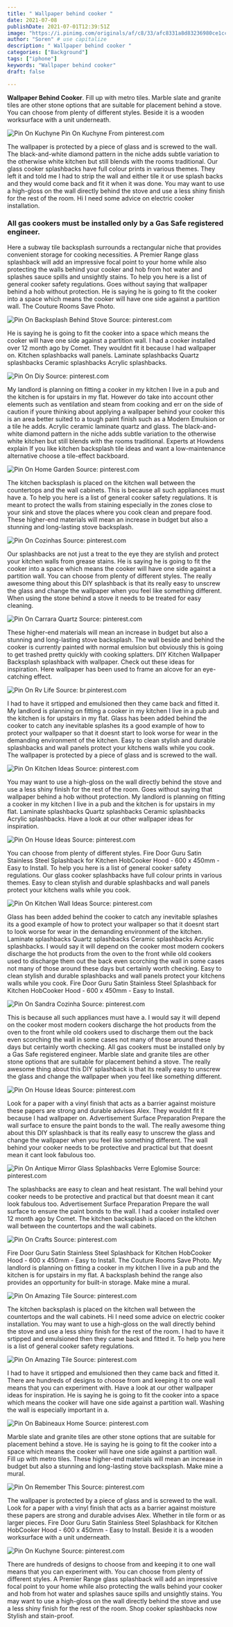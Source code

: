 ```yaml
---
title: " Wallpaper behind cooker "
date: 2021-07-08
publishDate: 2021-07-01T12:39:51Z
image: "https://i.pinimg.com/originals/af/c8/33/afc8331a8d83236980ce1cc89c511b8f.jpg"
author: "Soren" # use capitalize
description: " Wallpaper behind cooker "
categories: ["Background"]
tags: ["iphone"]
keywords: "Wallpaper behind cooker"
draft: false

---
```



**Wallpaper Behind Cooker**. Fill up with metro tiles. Marble slate and granite tiles are other stone options that are suitable for placement behind a stove. You can choose from plenty of different styles. Beside it is a wooden worksurface with a unit underneath.

![Pin On Kuchyne](https://i.pinimg.com/originals/af/c8/33/afc8331a8d83236980ce1cc89c511b8f.jpg "Pin On Kuchyne")
Pin On Kuchyne From pinterest.com


The wallpaper is protected by a piece of glass and is screwed to the wall. The black-and-white diamond pattern in the niche adds subtle variation to the otherwise white kitchen but still blends with the rooms traditional. Our glass cooker splashbacks have full colour prints in various themes. They left it and told me I had to strip the wall and either tile it or use splash backs and they would come back and fit it when it was done. You may want to use a high-gloss on the wall directly behind the stove and use a less shiny finish for the rest of the room. Hi I need some advice on electric cooker installation.

### All gas cookers must be installed only by a Gas Safe registered engineer.

Here a subway tile backsplash surrounds a rectangular niche that provides convenient storage for cooking necessities. A Premier Range glass splashback will add an impressive focal point to your home while also protecting the walls behind your cooker and hob from hot water and splashes sauce spills and unsightly stains. To help you here is a list of general cooker safety regulations. Goes without saying that wallpaper behind a hob without protection. He is saying he is going to fit the cooker into a space which means the cooker will have one side against a partition wall. The Couture Rooms Save Photo.


![Pin On Backsplash Behind Stove](https://i.pinimg.com/originals/bc/b9/4d/bcb94d67f016a9053efe75fbfe07ce14.jpg "Pin On Backsplash Behind Stove")
Source: pinterest.com

He is saying he is going to fit the cooker into a space which means the cooker will have one side against a partition wall. I had a cooker installed over 12 month ago by Comet. They wouldnt fit it because I had wallpaper on. Kitchen splashbacks wall panels. Laminate splashbacks Quartz splashbacks Ceramic splashbacks Acrylic splashbacks.

![Pin On Diy](https://i.pinimg.com/736x/0d/21/17/0d211710e34185e10c7a5f1d1e015da6.jpg "Pin On Diy")
Source: pinterest.com

My landlord is planning on fitting a cooker in my kitchen I live in a pub and the kitchen is for upstairs in my flat. However do take into account other elements such as ventilation and steam from cooking and err on the side of caution if youre thinking about applying a wallpaper behind your cooker this is an area better suited to a tough paint finish such as a Modern Emulsion or a tile he adds. Acrylic ceramic laminate quartz and glass. The black-and-white diamond pattern in the niche adds subtle variation to the otherwise white kitchen but still blends with the rooms traditional. Experts at Howdens explain If you like kitchen backsplash tile ideas and want a low-maintenance alternative choose a tile-effect backboard.

![Pin On Home Garden](https://i.pinimg.com/originals/9f/0c/5a/9f0c5a3e1c162eb0efce0299c4c4ceda.jpg "Pin On Home Garden")
Source: pinterest.com

The kitchen backsplash is placed on the kitchen wall between the countertops and the wall cabinets. This is because all such appliances must have a. To help you here is a list of general cooker safety regulations. It is meant to protect the walls from staining especially in the zones close to your sink and stove the places where you cook clean and prepare food. These higher-end materials will mean an increase in budget but also a stunning and long-lasting stove backsplash.

![Pin On Cozinhas](https://i.pinimg.com/originals/ef/64/d3/ef64d385245e9da07703f5854d64794d.jpg "Pin On Cozinhas")
Source: pinterest.com

Our splashbacks are not just a treat to the eye they are stylish and protect your kitchen walls from grease stains. He is saying he is going to fit the cooker into a space which means the cooker will have one side against a partition wall. You can choose from plenty of different styles. The really awesome thing about this DIY splashback is that its really easy to unscrew the glass and change the wallpaper when you feel like something different. When using the stone behind a stove it needs to be treated for easy cleaning.

![Pin On Carrara Quartz](https://i.pinimg.com/originals/9e/48/60/9e48601d366788efe512e85e48368a9a.jpg "Pin On Carrara Quartz")
Source: pinterest.com

These higher-end materials will mean an increase in budget but also a stunning and long-lasting stove backsplash. The wall beside and behind the cooker is currently painted with normal emulsion but obviously this is going to get trashed pretty quickly with cooking splatters. DIY Kitchen Wallpaper Backsplash splashback with wallpaper. Check out these ideas for inspiration. Here wallpaper has been used to frame an alcove for an eye-catching effect.

![Pin On Rv Life](https://i.pinimg.com/736x/48/41/07/48410787e8dae331bcfe4e4feb45d78e.jpg "Pin On Rv Life")
Source: br.pinterest.com

I had to have it srtipped and emulsioned then they came back and fitted it. My landlord is planning on fitting a cooker in my kitchen I live in a pub and the kitchen is for upstairs in my flat. Glass has been added behind the cooker to catch any inevitable splashes its a good example of how to protect your wallpaper so that it doesnt start to look worse for wear in the demanding environment of the kitchen. Easy to clean stylish and durable splashbacks and wall panels protect your kitchens walls while you cook. The wallpaper is protected by a piece of glass and is screwed to the wall.

![Pin On Kitchen Ideas](https://i.pinimg.com/originals/27/3d/34/273d341367c1d6a93c134eb8cef38c26.jpg "Pin On Kitchen Ideas")
Source: pinterest.com

You may want to use a high-gloss on the wall directly behind the stove and use a less shiny finish for the rest of the room. Goes without saying that wallpaper behind a hob without protection. My landlord is planning on fitting a cooker in my kitchen I live in a pub and the kitchen is for upstairs in my flat. Laminate splashbacks Quartz splashbacks Ceramic splashbacks Acrylic splashbacks. Have a look at our other wallpaper ideas for inspiration.

![Pin On House Ideas](https://i.pinimg.com/originals/ac/c6/d1/acc6d179b415d502ecaf522c84a08eeb.jpg "Pin On House Ideas")
Source: pinterest.com

You can choose from plenty of different styles. Fire Door Guru Satin Stainless Steel Splashback for Kitchen HobCooker Hood - 600 x 450mm - Easy to Install. To help you here is a list of general cooker safety regulations. Our glass cooker splashbacks have full colour prints in various themes. Easy to clean stylish and durable splashbacks and wall panels protect your kitchens walls while you cook.

![Pin On Kitchen Wall Ideas](https://i.pinimg.com/originals/73/37/9a/73379aca929233c100ed87475aae8dc5.jpg "Pin On Kitchen Wall Ideas")
Source: pinterest.com

Glass has been added behind the cooker to catch any inevitable splashes its a good example of how to protect your wallpaper so that it doesnt start to look worse for wear in the demanding environment of the kitchen. Laminate splashbacks Quartz splashbacks Ceramic splashbacks Acrylic splashbacks. I would say it will depend on the cooker most modern cookers discharge the hot products from the oven to the front while old cookers used to discharge them out the back even scorching the wall in some cases not many of those around these days but certainly worth checking. Easy to clean stylish and durable splashbacks and wall panels protect your kitchens walls while you cook. Fire Door Guru Satin Stainless Steel Splashback for Kitchen HobCooker Hood - 600 x 450mm - Easy to Install.

![Pin On Sandra Cozinha](https://i.pinimg.com/originals/73/18/44/731844ad400f1fa7706511d2045455ef.jpg "Pin On Sandra Cozinha")
Source: pinterest.com

This is because all such appliances must have a. I would say it will depend on the cooker most modern cookers discharge the hot products from the oven to the front while old cookers used to discharge them out the back even scorching the wall in some cases not many of those around these days but certainly worth checking. All gas cookers must be installed only by a Gas Safe registered engineer. Marble slate and granite tiles are other stone options that are suitable for placement behind a stove. The really awesome thing about this DIY splashback is that its really easy to unscrew the glass and change the wallpaper when you feel like something different.

![Pin On House Ideas](https://i.pinimg.com/originals/9d/96/16/9d96162f10630e84be36e2afed7eb7a0.jpg "Pin On House Ideas")
Source: pinterest.com

Look for a paper with a vinyl finish that acts as a barrier against moisture these papers are strong and durable advises Alex. They wouldnt fit it because I had wallpaper on. Advertisement Surface Preparation Prepare the wall surface to ensure the paint bonds to the wall. The really awesome thing about this DIY splashback is that its really easy to unscrew the glass and change the wallpaper when you feel like something different. The wall behind your cooker needs to be protective and practical but that doesnt mean it cant look fabulous too.

![Pin On Antique Mirror Glass Splashbacks Verre Eglomise](https://i.pinimg.com/originals/29/f3/2f/29f32f145465ee66b81acdab21e24302.jpg "Pin On Antique Mirror Glass Splashbacks Verre Eglomise")
Source: pinterest.com

The splashbacks are easy to clean and heat resistant. The wall behind your cooker needs to be protective and practical but that doesnt mean it cant look fabulous too. Advertisement Surface Preparation Prepare the wall surface to ensure the paint bonds to the wall. I had a cooker installed over 12 month ago by Comet. The kitchen backsplash is placed on the kitchen wall between the countertops and the wall cabinets.

![Pin On Crafts](https://i.pinimg.com/originals/66/aa/d0/66aad0d5800f4845caae435788f67813.jpg "Pin On Crafts")
Source: pinterest.com

Fire Door Guru Satin Stainless Steel Splashback for Kitchen HobCooker Hood - 600 x 450mm - Easy to Install. The Couture Rooms Save Photo. My landlord is planning on fitting a cooker in my kitchen I live in a pub and the kitchen is for upstairs in my flat. A backsplash behind the range also provides an opportunity for built-in storage. Make mine a mural.

![Pin On Amazing Tile](https://i.pinimg.com/originals/e4/aa/66/e4aa662a4a83d05698222e52ea325262.jpg "Pin On Amazing Tile")
Source: pinterest.com

The kitchen backsplash is placed on the kitchen wall between the countertops and the wall cabinets. Hi I need some advice on electric cooker installation. You may want to use a high-gloss on the wall directly behind the stove and use a less shiny finish for the rest of the room. I had to have it srtipped and emulsioned then they came back and fitted it. To help you here is a list of general cooker safety regulations.

![Pin On Amazing Tile](https://i.pinimg.com/originals/c3/75/c2/c375c28a83aee0c8ffd98129e3f4164c.jpg "Pin On Amazing Tile")
Source: pinterest.com

I had to have it srtipped and emulsioned then they came back and fitted it. There are hundreds of designs to choose from and keeping it to one wall means that you can experiment with. Have a look at our other wallpaper ideas for inspiration. He is saying he is going to fit the cooker into a space which means the cooker will have one side against a partition wall. Washing the wall is especially important in a.

![Pin On Babineaux Home](https://i.pinimg.com/originals/51/61/77/5161773c6a52c46917690e1f6519171c.jpg "Pin On Babineaux Home")
Source: pinterest.com

Marble slate and granite tiles are other stone options that are suitable for placement behind a stove. He is saying he is going to fit the cooker into a space which means the cooker will have one side against a partition wall. Fill up with metro tiles. These higher-end materials will mean an increase in budget but also a stunning and long-lasting stove backsplash. Make mine a mural.

![Pin On Remember This](https://i.pinimg.com/originals/b2/f6/db/b2f6db990e899f4a23f6ff275d574ed0.jpg "Pin On Remember This")
Source: pinterest.com

The wallpaper is protected by a piece of glass and is screwed to the wall. Look for a paper with a vinyl finish that acts as a barrier against moisture these papers are strong and durable advises Alex. Whether in tile form or as larger pieces. Fire Door Guru Satin Stainless Steel Splashback for Kitchen HobCooker Hood - 600 x 450mm - Easy to Install. Beside it is a wooden worksurface with a unit underneath.

![Pin On Kuchyne](https://i.pinimg.com/originals/af/c8/33/afc8331a8d83236980ce1cc89c511b8f.jpg "Pin On Kuchyne")
Source: pinterest.com

There are hundreds of designs to choose from and keeping it to one wall means that you can experiment with. You can choose from plenty of different styles. A Premier Range glass splashback will add an impressive focal point to your home while also protecting the walls behind your cooker and hob from hot water and splashes sauce spills and unsightly stains. You may want to use a high-gloss on the wall directly behind the stove and use a less shiny finish for the rest of the room. Shop cooker splashbacks now Stylish and stain-proof.


